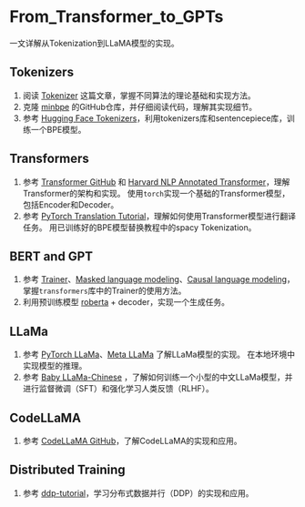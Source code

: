 # From_Transformer_to_GPTs

一文详解从Tokenization到LLaMA模型的实现。

## Tokenizers

1. 阅读 [Tokenizer](https://www.huaxiaozhuan.com/%E5%B7%A5%E5%85%B7/huggingface_transformer/chapters/1_tokenizer.html) 这篇文章，掌握不同算法的理论基础和实现方法。
2. 克隆 [minbpe](https://github.com/karpathy/minbpe) 的GitHub仓库，并仔细阅读代码，理解其实现细节。
3. 参考 [Hugging Face Tokenizers](https://huggingface.co/docs/tokenizers/index)，利用tokenizers库和sentencepiece库，训练一个BPE模型。

## Transformers

1. 参考 [Transformer GitHub](https://github.com/hyunwoongko/transformer) 和 [Harvard NLP Annotated Transformer](https://nlp.seas.harvard.edu/annotated-transformer/)，理解Transformer的架构和实现。 使用`torch`实现一个基础的Transformer模型，包括Encoder和Decoder。
2. 参考 [PyTorch Translation Tutorial](https://pytorch.org/tutorials/beginner/translation_transformer.html)，理解如何使用Transformer模型进行翻译任务。 用已训练好的BPE模型替换教程中的spacy Tokenization。

## BERT and GPT

1. 参考 [Trainer](https://huggingface.co/docs/transformers/model_memory_anatomy)、[Masked language modeling](https://huggingface.co/docs/transformers/tasks/masked_language_modeling)、[Causal language modeling](https://huggingface.co/docs/transformers/tasks/language_modeling)，掌握`transformers`库中的Trainer的使用方法。
2. 利用预训练模型 [roberta](https://huggingface.co/FacebookAI/roberta-base) + decoder，实现一个生成任务。

## LLaMa

1. 参考 [PyTorch LLaMa](https://github.com/hkproj/pytorch-llama)、[Meta LLaMa](https://github.com/meta-llama/llama) 了解LLaMa模型的实现。 在本地环境中实现模型的推理。
2. 参考 [Baby LLaMa-Chinese](https://github.com/DLLXW/baby-llama2-chinese) ，了解如何训练一个小型的中文LLaMa模型，并进行监督微调（SFT）和强化学习人类反馈（RLHF）。

## CodeLLaMA

1. 参考 [CodeLLaMA GitHub](https://github.com/meta-llama/codellama/tree/main)，了解CodeLLaMA的实现和应用。

## Distributed Training

1. 参考 [ddp-tutorial](https://github.com/pytorch/examples/blob/main/distributed/ddp-tutorial-series/single_gpu.py)，学习分布式数据并行（DDP）的实现和应用。

